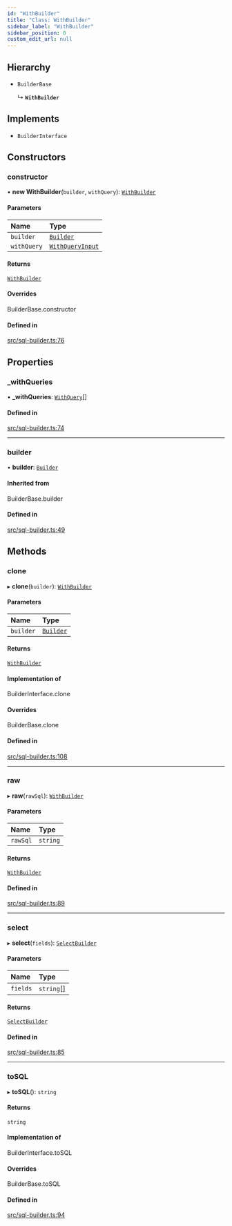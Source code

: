 ```yaml
---
id: "WithBuilder"
title: "Class: WithBuilder"
sidebar_label: "WithBuilder"
sidebar_position: 0
custom_edit_url: null
---
```


## Hierarchy

- `BuilderBase`

  ↳ **`WithBuilder`**

## Implements

- `BuilderInterface`

## Constructors

### constructor

• **new WithBuilder**(`builder`, `withQuery`): [`WithBuilder`](WithBuilder.md)

#### Parameters

| Name | Type |
| :------ | :------ |
| `builder` | [`Builder`](Builder.md) |
| `withQuery` | [`WithQueryInput`](../modules.md#withqueryinput) |

#### Returns

[`WithBuilder`](WithBuilder.md)

#### Overrides

BuilderBase.constructor

#### Defined in

[src/sql-builder.ts:76](https://github.com/alesmenzel/sql-builder/blob/017ca38/src/sql-builder.ts#L76)

## Properties

### \_withQueries

• **\_withQueries**: [`WithQuery`](../modules.md#withquery)[]

#### Defined in

[src/sql-builder.ts:74](https://github.com/alesmenzel/sql-builder/blob/017ca38/src/sql-builder.ts#L74)

___

### builder

• **builder**: [`Builder`](Builder.md)

#### Inherited from

BuilderBase.builder

#### Defined in

[src/sql-builder.ts:49](https://github.com/alesmenzel/sql-builder/blob/017ca38/src/sql-builder.ts#L49)

## Methods

### clone

▸ **clone**(`builder`): [`WithBuilder`](WithBuilder.md)

#### Parameters

| Name | Type |
| :------ | :------ |
| `builder` | [`Builder`](Builder.md) |

#### Returns

[`WithBuilder`](WithBuilder.md)

#### Implementation of

BuilderInterface.clone

#### Overrides

BuilderBase.clone

#### Defined in

[src/sql-builder.ts:108](https://github.com/alesmenzel/sql-builder/blob/017ca38/src/sql-builder.ts#L108)

___

### raw

▸ **raw**(`rawSql`): [`WithBuilder`](WithBuilder.md)

#### Parameters

| Name | Type |
| :------ | :------ |
| `rawSql` | `string` |

#### Returns

[`WithBuilder`](WithBuilder.md)

#### Defined in

[src/sql-builder.ts:89](https://github.com/alesmenzel/sql-builder/blob/017ca38/src/sql-builder.ts#L89)

___

### select

▸ **select**(`fields`): [`SelectBuilder`](SelectBuilder.md)

#### Parameters

| Name | Type |
| :------ | :------ |
| `fields` | `string`[] |

#### Returns

[`SelectBuilder`](SelectBuilder.md)

#### Defined in

[src/sql-builder.ts:85](https://github.com/alesmenzel/sql-builder/blob/017ca38/src/sql-builder.ts#L85)

___

### toSQL

▸ **toSQL**(): `string`

#### Returns

`string`

#### Implementation of

BuilderInterface.toSQL

#### Overrides

BuilderBase.toSQL

#### Defined in

[src/sql-builder.ts:94](https://github.com/alesmenzel/sql-builder/blob/017ca38/src/sql-builder.ts#L94)

